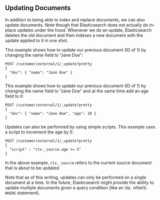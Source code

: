 ## Updating Documents

In addition to being able to index and replace documents, we can also update documents. Note though that Elasticsearch does not actually do in-place updates under the hood. Whenever we do an update, Elasticsearch deletes the old document and then indexes a new document with the update applied to it in one shot.

This example shows how to update our previous document (ID of 1) by changing the name field to "Jane Doe":
    
    
    POST /customer/external/1/_update?pretty
    {
      "doc": { "name": "Jane Doe" }
    }

This example shows how to update our previous document (ID of 1) by changing the name field to "Jane Doe" and at the same time add an age field to it:
    
    
    POST /customer/external/1/_update?pretty
    {
      "doc": { "name": "Jane Doe", "age": 20 }
    }

Updates can also be performed by using simple scripts. This example uses a script to increment the age by 5:
    
    
    POST /customer/external/1/_update?pretty
    {
      "script" : "ctx._source.age += 5"
    }

In the above example, `ctx._source` refers to the current source document that is about to be updated.

Note that as of this writing, updates can only be performed on a single document at a time. In the future, Elasticsearch might provide the ability to update multiple documents given a query condition (like an `SQL UPDATE-WHERE` statement).
